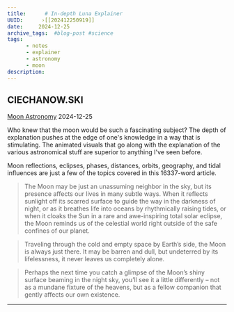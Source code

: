 ```yaml
---
title:      # In-depth Luna Explainer 
UUID:      ›[[202412250919]] 
date:     2024-12-25
archive_tags:  #blog-post #science 
tags:       
      - notes
      - explainer
      - astronomy
      - moon
description: 
---
```

## CIECHANOW.SKI
[Moon Astronomy](https://ciechanow.ski/moon/)
2024-12-25

Who knew that the moon would be such a fascinating subject? The depth of explanation pushes at the edge of one's knowledge in a way that is stimulating. The animated visuals that go along with the explanation of the various astronomical stuff are superior to anything I've seen before. 

Moon reflections, eclipses, phases, distances, orbits, geography, and tidal influences are just a few of the topics covered in this 16337-word article.   

> The Moon may be just an unassuming neighbor in the sky, but its presence affects our lives in many subtle ways. When it reflects sunlight off its scarred surface to guide the way in the darkness of night, or as it breathes life into oceans by rhythmically raising tides, or when it cloaks the Sun in a rare and awe-inspiring total solar eclipse, the Moon reminds us of the celestial world right outside of the safe confines of our planet.

> Traveling through the cold and empty space by Earth’s side, the Moon is always just there. It may be barren and dull, but undeterred by its lifelessness, it never leaves us completely alone.

> Perhaps the next time you catch a glimpse of the Moon’s shiny surface beaming in the night sky, you’ll see it a little differently – not as a mundane fixture of the heavens, but as a fellow companion that gently affects our own existence.
----------------------------------
<!--
## Source: Bartosz Ciechanowski 

## See Also



## References

-->

